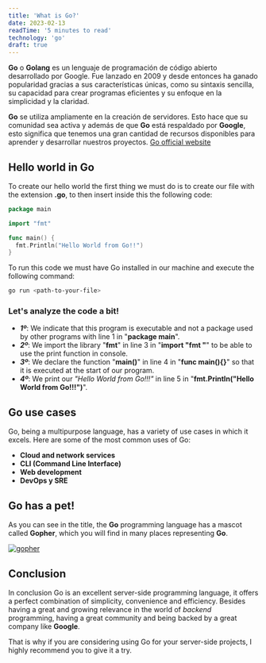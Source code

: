 ```yaml
---
title: 'What is Go?'
date: 2023-02-13
readTime: '5 minutes to read'
technology: 'go'
draft: true
---
```


**Go** o **Golang** es un lenguaje de programación de código abierto desarrollado por Google. Fue lanzado en 2009 y desde entonces ha ganado popularidad gracias a sus características únicas, como su sintaxis sencilla, su capacidad para crear programas eficientes y su enfoque en la simplicidad y la claridad. 

**Go** se utiliza ampliamente en la creación de servidores. Esto hace que su comunidad sea activa y además de que **Go** está respaldado por **Google**, esto significa que tenemos una gran cantidad de recursos disponibles para aprender y desarrollar nuestros proyectos. [Go official website](https://go.dev/)

## **Hello world in Go**

To create our hello world the first thing we must do is to create our file with the extension **.go**, to then
insert inside this the following code:

```go
package main

import "fmt"

func main() {
  fmt.Println("Hello World from Go!!")
}
```

To run this code we must have Go installed in our machine and execute the following command:

```powershell
go run <path-to-your-file>
```

### **Let's analyze the code a bit!**

* ***1º***: We indicate that this program is executable and not a package used by other programs with line 1 in "**package main**".
* ***2º***: We import the library "**fmt**" in line 3 in "**import "fmt "**" to be able to use the print function in console.
* ***3º***: We declare the function "**main()**" in line 4 in "**func main(){}**" so that it is executed at the start of our program.
* ***4º***: We print our *"Hello World from Go!!!"* in line 5 in "**fmt.Println("Hello World from Go!!!")**".

## **Go use cases**

Go, being a multipurpose language, has a variety of use cases in which it excels. Here are some of the most common uses of Go:

* **Cloud and network services**
* **CLI (Command Line Interface)**
* **Web development**
* **DevOps y SRE**

## **Go has a pet!**

As you can see in the title, the **Go** programming language has a mascot called **Gopher**, which you will find in many places representing **Go**.

[![gopher](/icons/gopher.png)](/icons/gopher.png)

## **Conclusion**

In conclusion Go is an excellent server-side programming language, it offers a perfect combination of simplicity, convenience and efficiency. Besides having a great and growing relevance in the world of *backend* programming, having a great community and being backed by a great company like **Google**.

That is why if you are considering using Go for your server-side projects, I highly recommend you to give it a try.